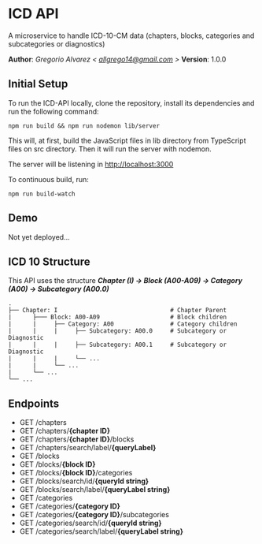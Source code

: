 # ICD API

A microservice to handle ICD-10-CM data (chapters, blocks, categories and subcategories or diagnostics)

**Author**: _Gregorio Alvarez < allgrego14@gmail.com >_
**Version**: 1.0.0


## Initial Setup

To run the ICD-API locally, clone the repository, install its dependencies and run the following command:
```
npm run build && npm run nodemon lib/server
```

This will, at first, build the JavaScript files in lib directory from TypeScript files on src directory. Then it will run the server with nodemon.

The server will be listening in [http://localhost:3000](http://localhost:3000)

To continuous build, run: 
```
npm run build-watch
```
## Demo

Not yet deployed...

## ICD 10 Structure

This API uses the structure
**_Chapter (I) → Block (A00-A09) → Category (A00) → Subcategory (A00.0)_**

    .                   
    ├── Chapter: I                                # Chapter Parent
    |      ├─── Block: A00-A09                    # Block children
    |      |     ├── Category: A00                # Category children
    |      |     |     ├── Subcategory: A00.0     # Subcategory or Diagnostic
    |      |     |     ├── Subcategory: A00.1     # Subcategory or Diagnostic
    |      |     |     └── ...                    
    |      |     └── ...
    |      └── ...
    └── ...
## Endpoints

- GET /chapters
- GET /chapters/**{chapter ID}**
- GET /chapters/**{chapter ID}**/blocks
- GET /chapters/search/label/**{queryLabel}**
- GET /blocks
- GET /blocks/**{block ID}**
- GET /blocks/**{block ID}**/categories
- GET /blocks/search/id/**{queryId string}**
- GET /blocks/search/label/**{queryLabel string}**
- GET /categories
- GET /categories/**{category ID}**
- GET /categories/**{category ID}**/subcategories
- GET /categories/search/id/**{queryId string}**
- GET /categories/search/label/**{queryLabel string}**